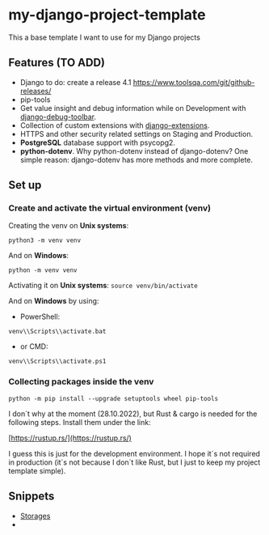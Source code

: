 # my-django-project-template
This a base template I want to use for my Django projects


## Features (TO ADD)

- Django to do: create a release 4.1 https://www.toolsqa.com/git/github-releases/
- pip-tools
- Get value insight and debug information while on Development with [django-debug-toolbar](https://django-debug-toolbar.readthedocs.org).
- Collection of custom extensions with [django-extensions](http://django-extensions.readthedocs.org).
- HTTPS and other security related settings on Staging and Production.
- __PostgreSQL__ database support with psycopg2.
- __python-dotenv__. Why python-dotenv instead of django-dotenv? One simple reason: django-dotenv has more methods and more complete.



## Set up

### Create and activate the virtual environment (venv)

Creating the venv on __Unix systems__:

``python3 -m venv venv``

And on __Windows__:

``python -m venv venv``


Activating it on __Unix systems__:
``source venv/bin/activate``


And on __Windows__ by using:

* PowerShell:

``venv\\Scripts\\activate.bat``

* or CMD:

``venv\\Scripts\\activate.ps1``


### Collecting packages inside the venv

``python -m pip install --upgrade setuptools wheel pip-tools ``

I don´t why at the moment (28.10.2022), but Rust & cargo is needed for the following steps. Install them under the link:

[https://rustup.rs/](https://rustup.rs/)

I guess this is just for the development environment. I hope it´s not required in production (it´s not because I don´t like Rust, but I just to keep my project template simple).



## Snippets


* [Storages](snippets/storages.md)
* 